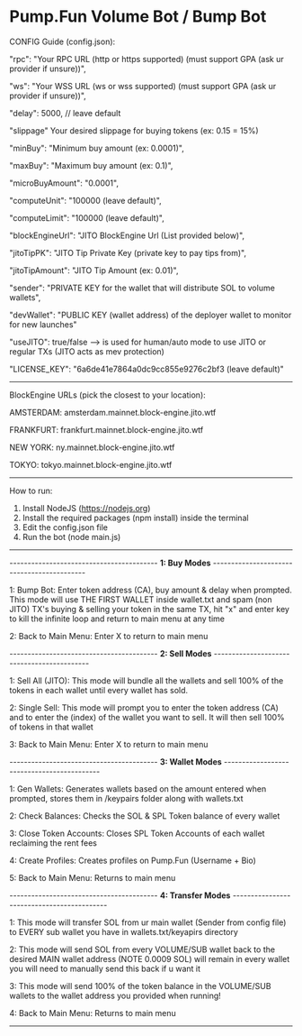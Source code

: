 <h1>Pump.Fun Volume Bot / Bump Bot</h1>

CONFIG Guide (config.json):

"rpc": "Your RPC URL (http or https supported) (must support GPA (ask ur provider if unsure))",

"ws": "Your WSS URL (ws or wss supported) (must support GPA (ask ur provider if unsure))",

"delay": 5000, // leave default

"slippage" Your desired slippage for buying tokens (ex: 0.15 = 15%)

"minBuy": "Minimum buy amount (ex: 0.0001)",

"maxBuy": "Maximum buy amount (ex: 0.1)",

"microBuyAmount": "0.0001",

"computeUnit": "100000 (leave default)",

"computeLimit": "100000 (leave default)",

"blockEngineUrl": "JITO BlockEngine Url (List provided below)",

"jitoTipPK": "JITO Tip Private Key (private key to pay tips from)",

"jitoTipAmount": "JITO Tip Amount (ex: 0.01)",

"sender": "PRIVATE KEY for the wallet that will distribute SOL to volume wallets",

"devWallet": "PUBLIC KEY (wallet address) of the deployer wallet to monitor for new launches"

"useJITO": true/false --> is used for human/auto mode to use JITO or regular TXs (JITO acts as mev protection)

"LICENSE_KEY": "6a6de41e7864a0dc9cc855e9276c2bf3 (leave default)"

--------------------------------------------------------------------------------------------------------------------------------

BlockEngine URLs (pick the closest to your location):

AMSTERDAM: amsterdam.mainnet.block-engine.jito.wtf

FRANKFURT: frankfurt.mainnet.block-engine.jito.wtf

NEW YORK: ny.mainnet.block-engine.jito.wtf

TOKYO: tokyo.mainnet.block-engine.jito.wtf


--------------------------------------------------------------------------------------------------------------------------------

How to run:
1. Install NodeJS (https://nodejs.org)
2. Install the required packages (npm install) inside the terminal
3. Edit the config.json file
4. Run the bot (node main.js)

--------------------------------------------------------------------------------------------------------------------------------

----------------------------------------- **1: Buy Modes** -------------------------------------------

1: Bump Bot: Enter token address (CA), buy amount & delay when prompted. This mode will use THE FIRST WALLET inside wallet.txt and spam (non JITO) TX's buying & selling your token in the same TX, hit "x" and enter key to kill the infinite loop and return to main menu at any time

2: Back to Main Menu: Enter X to return to main menu

----------------------------------------- **2: Sell Modes** -------------------------------------------

1: Sell All (JITO): This mode will bundle all the wallets and sell 100% of the tokens in each wallet until every wallet has sold.

2: Single Sell: This mode will prompt you to enter the token address (CA) and to enter the (index) of the wallet you want to sell. It will then sell 100% of tokens in that wallet

3: Back to Main Menu: Enter X to return to main menu

----------------------------------------- **3: Wallet Modes** -------------------------------------------

1: Gen Wallets: Generates wallets based on the amount entered when prompted, stores them in /keypairs folder along with wallets.txt

2: Check Balances: Checks the SOL & SPL Token balance of every wallet

3: Close Token Accounts: Closes SPL Token Accounts of each wallet reclaiming the rent fees

4: Create Profiles: Creates profiles on Pump.Fun (Username + Bio)

5: Back to Main Menu: Returns to main menu

----------------------------------------- **4: Transfer Modes** -------------------------------------------

1: This mode will transfer SOL from ur main wallet (Sender from config file) to EVERY sub wallet you have in wallets.txt/keyapirs directory

2: This mode will send SOL from every VOLUME/SUB wallet back to the desired MAIN wallet address (NOTE 0.0009 SOL)  will remain in every wallet you will need to manually send this back if u want it

3: This mode will send 100% of the token balance in the VOLUME/SUB wallets to the wallet address you provided when running!

4: Back to Main Menu: Returns to main menu

--------------------------------------------------------------------------------------------------------------------------------
